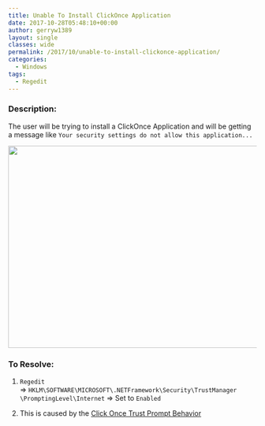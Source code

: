 ```yaml
---
title: Unable To Install ClickOnce Application
date: 2017-10-28T05:48:10+00:00
author: gerryw1389
layout: single
classes: wide
permalink: /2017/10/unable-to-install-clickonce-application/
categories:
  - Windows
tags:
  - Regedit
---
```

<!--more-->

### Description:

The user will be trying to install a ClickOnce Application and will be getting a message like `Your security settings do not allow this application...`  

   <img class="alignnone size-full wp-image-4770" src="https://automationadmin.com/assets/images/uploads/2017/10/unable-to-install-click-once.png" alt="" width="672" height="410" srcset="https://automationadmin.com/assets/images/uploads/2017/10/unable-to-install-click-once.png 672w, https://automationadmin.com/assets/images/uploads/2017/10/unable-to-install-click-once-300x183.png 300w" sizes="(max-width: 672px) 100vw, 672px" /> 

### To Resolve:

1. `Regedit` => `HKLM\SOFTWARE\MICROSOFT\.NETFramework\Security\TrustManager‌​\PromptingLevel\Inte‌​rnet` => Set to `Enabled`

2. This is caused by the [Click Once Trust Prompt Behavior](https://msdn.microsoft.com/en-us/library/ee308453.aspx)
